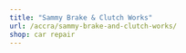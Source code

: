 ```yaml
---
title: "Sammy Brake & Clutch Works"
url: /accra/sammy-brake-and-clutch-works/
shop: car repair
---
```

